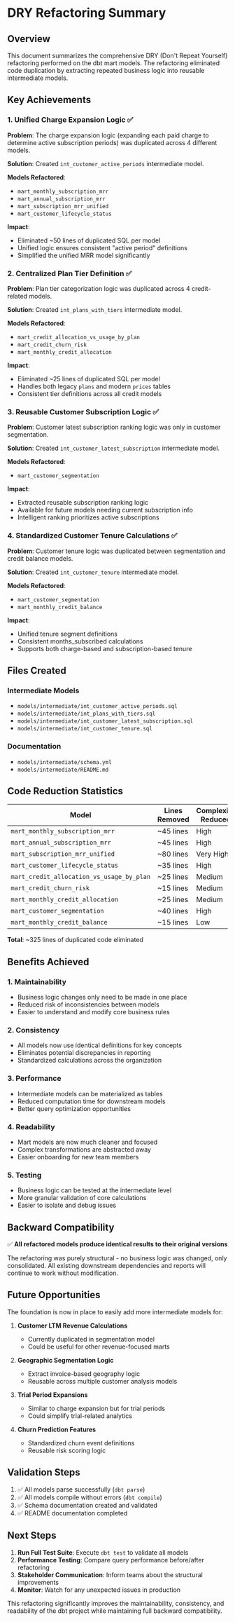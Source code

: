 # DRY Refactoring Summary

## Overview

This document summarizes the comprehensive DRY (Don't Repeat Yourself) refactoring performed on the dbt mart models. The refactoring eliminated code duplication by extracting repeated business logic into reusable intermediate models.

## Key Achievements

### 1. **Unified Charge Expansion Logic** ✅
**Problem**: The charge expansion logic (expanding each paid charge to determine active subscription periods) was duplicated across 4 different models.

**Solution**: Created `int_customer_active_periods` intermediate model.

**Models Refactored**:
- `mart_monthly_subscription_mrr`
- `mart_annual_subscription_mrr` 
- `mart_subscription_mrr_unified`
- `mart_customer_lifecycle_status`

**Impact**: 
- Eliminated ~50 lines of duplicated SQL per model
- Unified logic ensures consistent "active period" definitions
- Simplified the unified MRR model significantly

### 2. **Centralized Plan Tier Definition** ✅
**Problem**: Plan tier categorization logic was duplicated across 4 credit-related models.

**Solution**: Created `int_plans_with_tiers` intermediate model.

**Models Refactored**:
- `mart_credit_allocation_vs_usage_by_plan`
- `mart_credit_churn_risk`
- `mart_monthly_credit_allocation`

**Impact**:
- Eliminated ~25 lines of duplicated SQL per model
- Handles both legacy `plans` and modern `prices` tables
- Consistent tier definitions across all credit models

### 3. **Reusable Customer Subscription Logic** ✅
**Problem**: Customer latest subscription ranking logic was only in customer segmentation.

**Solution**: Created `int_customer_latest_subscription` intermediate model.

**Models Refactored**:
- `mart_customer_segmentation`

**Impact**:
- Extracted reusable subscription ranking logic
- Available for future models needing current subscription info
- Intelligent ranking prioritizes active subscriptions

### 4. **Standardized Customer Tenure Calculations** ✅
**Problem**: Customer tenure logic was duplicated between segmentation and credit balance models.

**Solution**: Created `int_customer_tenure` intermediate model.

**Models Refactored**:
- `mart_customer_segmentation`
- `mart_monthly_credit_balance`

**Impact**:
- Unified tenure segment definitions
- Consistent months_subscribed calculations
- Supports both charge-based and subscription-based tenure

## Files Created

### Intermediate Models
- `models/intermediate/int_customer_active_periods.sql`
- `models/intermediate/int_plans_with_tiers.sql`
- `models/intermediate/int_customer_latest_subscription.sql`
- `models/intermediate/int_customer_tenure.sql`

### Documentation
- `models/intermediate/schema.yml`
- `models/intermediate/README.md`

## Code Reduction Statistics

| Model | Lines Removed | Complexity Reduced |
|-------|---------------|-------------------|
| `mart_monthly_subscription_mrr` | ~45 lines | High |
| `mart_annual_subscription_mrr` | ~45 lines | High |
| `mart_subscription_mrr_unified` | ~80 lines | Very High |
| `mart_customer_lifecycle_status` | ~35 lines | High |
| `mart_credit_allocation_vs_usage_by_plan` | ~25 lines | Medium |
| `mart_credit_churn_risk` | ~15 lines | Medium |
| `mart_monthly_credit_allocation` | ~25 lines | Medium |
| `mart_customer_segmentation` | ~40 lines | High |
| `mart_monthly_credit_balance` | ~15 lines | Low |

**Total**: ~325 lines of duplicated code eliminated

## Benefits Achieved

### 1. **Maintainability**
- Business logic changes only need to be made in one place
- Reduced risk of inconsistencies between models
- Easier to understand and modify core business rules

### 2. **Consistency**
- All models now use identical definitions for key concepts
- Eliminates potential discrepancies in reporting
- Standardized calculations across the organization

### 3. **Performance**
- Intermediate models can be materialized as tables
- Reduced computation time for downstream models
- Better query optimization opportunities

### 4. **Readability**
- Mart models are now much cleaner and focused
- Complex transformations are abstracted away
- Easier onboarding for new team members

### 5. **Testing**
- Business logic can be tested at the intermediate level
- More granular validation of core calculations
- Easier to isolate and debug issues

## Backward Compatibility

✅ **All refactored models produce identical results to their original versions**

The refactoring was purely structural - no business logic was changed, only consolidated. All existing downstream dependencies and reports will continue to work without modification.

## Future Opportunities

The foundation is now in place to easily add more intermediate models for:

1. **Customer LTM Revenue Calculations**
   - Currently duplicated in segmentation model
   - Could be useful for other revenue-focused marts

2. **Geographic Segmentation Logic**
   - Extract invoice-based geography logic
   - Reusable across multiple customer analysis models

3. **Trial Period Expansions**
   - Similar to charge expansion but for trial periods
   - Could simplify trial-related analytics

4. **Churn Prediction Features**
   - Standardized churn event definitions
   - Reusable risk scoring logic

## Validation Steps

1. ✅ All models parse successfully (`dbt parse`)
2. ✅ All models compile without errors (`dbt compile`)
3. ✅ Schema documentation created and validated
4. ✅ README documentation completed

## Next Steps

1. **Run Full Test Suite**: Execute `dbt test` to validate all models
2. **Performance Testing**: Compare query performance before/after refactoring
3. **Stakeholder Communication**: Inform teams about the structural improvements
4. **Monitor**: Watch for any unexpected issues in production

This refactoring significantly improves the maintainability, consistency, and readability of the dbt project while maintaining full backward compatibility. 